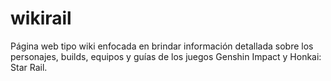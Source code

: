 # wikirail
Página web tipo wiki enfocada en brindar información detallada sobre los personajes, builds, equipos y guías de los juegos Genshin Impact y Honkai: Star Rail. 

